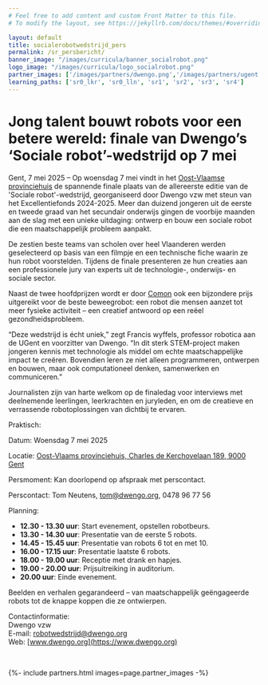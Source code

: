 ```yaml
---
# Feel free to add content and custom Front Matter to this file.
# To modify the layout, see https://jekyllrb.com/docs/themes/#overriding-theme-defaults

layout: default
title: socialerobotwedstrijd_pers
permalink: /sr_persbericht/
banner_image: "/images/curricula/banner_socialrobot.png"
logo_image: "/images/curricula/logo_socialrobot.png"
partner_images: ['/images/partners/dwengo.png','/images/partners/ugent.svg', '/images/partners/onderwijsvlaanderen.png', '/images/partners/comon.png', '/images/partners/istem.png', '/images/partners/oost-vlaanderen.svg',  '/images/partners/pov.jpg', '/images/partners/GO!.png', '/images/partners/kov.png', '/images/partners/ovsg.png', '/images/partners/voop.webp', '/images/partners/uccl_aot_logo.png']
learning_paths: ['sr0_lkr', 'sr0_lln', 'sr1', 'sr2', 'sr3', 'sr4']
---
```



# Jong talent bouwt robots voor een betere wereld: finale van Dwengo’s ‘Sociale robot’-wedstrijd op 7 mei

Gent, 7 mei 2025 – Op woensdag 7 mei vindt in het [Oost-Vlaamse provinciehuis](https://www.google.com/maps/place//data=!4m2!3m1!1s0x47c3714e4f450913:0x83941915ed2fc6cc?sa=X&ved=1t:8290&ictx=111) de spannende finale plaats van de allereerste editie van de 'Sociale robot'-wedstrijd, georganiseerd door Dwengo vzw met steun van het Excellentiefonds 2024-2025. Meer dan duizend jongeren uit de eerste en tweede graad van het secundair onderwijs gingen de voorbije maanden aan de slag met een unieke uitdaging: ontwerp en bouw een sociale robot die een maatschappelijk probleem aanpakt.



De zestien beste teams van scholen over heel Vlaanderen werden geselecteerd op basis van een filmpje en een technische fiche waarin ze hun robot voorstelden. Tijdens de finale presenteren ze hun creaties aan een professionele jury van experts uit de technologie-, onderwijs- en sociale sector.

Naast de twee hoofdprijzen wordt er door [Comon](https://comon.gent/) ook een bijzondere prijs uitgereikt voor de beste beweegrobot: een robot die mensen aanzet tot meer fysieke activiteit – een creatief antwoord op een reëel gezondheidsprobleem.

“Deze wedstrijd is écht uniek,” zegt Francis wyffels, professor robotica aan de UGent en voorzitter van Dwengo. “In dit sterk STEM-project maken jongeren kennis met technologie als middel om echte maatschappelijke impact te creëren. Bovendien leren ze niet alleen programmeren, ontwerpen en bouwen, maar ook computationeel denken, samenwerken en communiceren.”

Journalisten zijn van harte welkom op de finaledag voor interviews met deelnemende leerlingen, leerkrachten en juryleden, en om de creatieve en verrassende robotoplossingen van dichtbij te ervaren. 

Praktisch: <br>

Datum: Woensdag 7 mei 2025 <br>

Locatie: [Oost-Vlaams provinciehuis, Charles de Kerchovelaan 189, 9000 Gent](https://www.google.com/maps/place//data=!4m2!3m1!1s0x47c3714e4f450913:0x83941915ed2fc6cc?sa=X&ved=1t:8290&ictx=111) <br>

Persmoment: Kan doorlopend op afspraak met perscontact. <br>

Perscontact: Tom Neutens, tom@dwengo.org, 0478 96 77 56 <br>

Planning:
- **12.30 - 13.30 uur**: Start evenement, opstellen robotbeurs.
- **13.30 - 14.30 uur**: Presentatie van de eerste 5 robots.
- **14.45 - 15.45 uur**: Presentatie van robots 6 tot en met 10.
- **16.00 - 17.15 uur**: Presentatie laatste 6 robots.
- **18.00 - 19.00 uur**: Receptie met drank en hapjes.
- **19.00 - 20.00 uur**: Prijsuitreiking in auditorium.
- **20.00 uur**: Einde evenement.

Beelden en verhalen gegarandeerd – van maatschappelijk geëngageerde robots tot de knappe koppen die ze ontwierpen.

Contactinformatie: <br>
Dwengo vzw <br>
E-mail: [robotwedstrijd@dwengo.org](mailto:robotwedstrijd@dwengo.org) <br>
Web: [www.dwengo.org](https://www.dwengo.org) <br>

<br>

<div>

{%- include partners.html images=page.partner_images -%}

</div>
